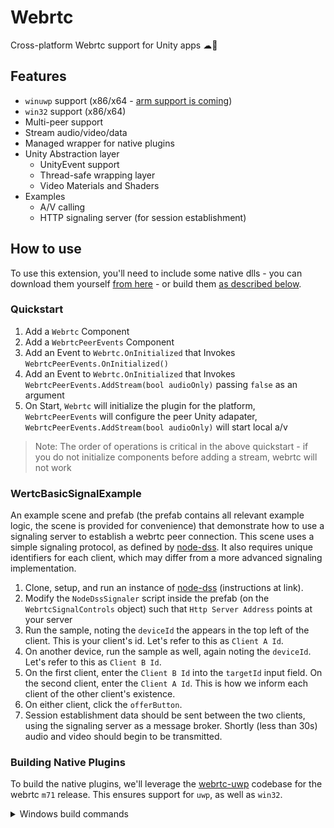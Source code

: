 # Webrtc

Cross-platform Webrtc support for Unity apps ☁🎲

## Features

+ `winuwp` support (x86/x64 - [arm support is coming](https://github.com/webrtc-uwp/webrtc-uwp-sdk/issues/20))
+ `win32` support (x86/x64)
+ Multi-peer support
+ Stream audio/video/data
+ Managed wrapper for native plugins
+ Unity Abstraction layer
  + UnityEvent support
  + Thread-safe wrapping layer
  + Video Materials and Shaders
+ Examples
  + A/V calling
  + HTTP signaling server (for session establishment)
  
## How to use

To use this extension, you'll need to include some native dlls - you can download them yourself [from here](https://github.com/bengreenier/webrtc-unity-plugin/releases/tag/v01) - or build them [as described below](#building-native-plugins).

### Quickstart

1. Add a `Webrtc` Component
2. Add a `WebrtcPeerEvents` Component
3. Add an Event to `Webrtc.OnInitialized` that Invokes `WebrtcPeerEvents.OnInitialized()`
4. Add an Event to `Webrtc.OnInitialized` that Invokes `WebrtcPeerEvents.AddStream(bool audioOnly)` passing `false` as an argument
5. On Start, `Webrtc` will initialize the plugin for the platform, `WebrtcPeerEvents` will configure the peer Unity adapater, `WebrtcPeerEvents.AddStream(bool audioOnly)` will start local a/v

> Note: The order of operations is critical in the above quickstart - if you do not initialize components before adding a stream, webrtc will not work

### WertcBasicSignalExample

An example scene and prefab (the prefab contains all relevant example logic, the scene is provided for convenience) that demonstrate how to use a signaling server to establish a webrtc peer
connection. This scene uses a simple signaling protocol, as defined by [node-dss](https://github.com/bengreenier/node-dss). It also requires unique identifiers for each client, which may
differ from a more advanced signaling implementation.

1. Clone, setup, and run an instance of [node-dss](https://github.com/bengreenier/node-dss) (instructions at link).
2. Modify the `NodeDssSignaler` script inside the prefab (on the `WebrtcSignalControls` object) such that `Http Server Address` points at your server
3. Run the sample, noting the `deviceId` the appears in the top left of the client. This is your client's id. Let's refer to this as `Client A Id`.
4. On another device, run the sample as well, again noting the `deviceId`. Let's refer to this as `Client B Id`.
5. On the first client, enter the `Client B Id` into the `targetId` input field. On the second client, enter the `Client A Id`. This is how we inform each client of the other client's existence.
6. On either client, click the `offerButton`.
7. Session establishment data should be sent between the two clients, using the signaling server as a message broker. Shortly (less than 30s) audio and video should begin to be transmitted.

### Building Native Plugins

To build the native plugins, we'll leverage the [webrtc-uwp](https://github.com/webrtc-uwp) codebase for the webrtc `m71` release. This ensures support for `uwp`, as well as `win32`.

<details>
<summary> Windows build commands </summary>

To build the code, we'll first need the webrtc-uwp-sdk repository, and it's prerequisites. We'll also need to apply our changes that enable support for il2cpp. The detailed instructions can be found [in the webrtc-uwp docs](https://github.com/webrtc-uwp/webrtc-uwp-sdk/tree/James/20190225-m71-docs), and the exact commands that worked at the time of writing can be found below.

```
git clone --recursive https://github.com/webrtc-uwp/webrtc-uwp-sdk.git
git checkout cse/m71-ks

#
# build (UWP)
# binary location: webrtc\windows\solutions\Build\Output\Examples.UnityPlugin
#
start webrtc\windows\solutions\WebRtc.Universal.sln 
# <Build Examples.UnityPlugin from vs>

#
# build (win32)
# binary location: webrtc\xplatform\webrtc\out\webrtc_unity_plugin_win_*
#
set GYP_MSVS_VERSION=2017
python scripts\run.py -a prepare build -u webrtc_unity_plugin -p win -x x64 -c release --clang
```

Both binaries will be named `webrtc_unity_plugin` in their respective binary locations.

Note that more detailed steps to build for `winuwp` using `WebRtc.Universal.sln` and Visual Studio, are documented [here](https://github.com/webrtc-uwp/webrtc-uwp-sdk/tree/James/20190225-m71-docs#building-the-sdk). Instead of building the `PeerConnectionClient.WebRtc` project, we build `Examples.UnityPlugin`.

</details>